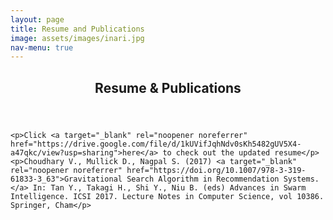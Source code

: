 ```yaml
---
layout: page
title: Resume and Publications
image: assets/images/inari.jpg
nav-menu: true
---
```


<!-- Main -->
<div id="main" class="alt">
	<!-- One -->
	<section id="one">
		<div class="inner">
			<header class="major">
				<h1>Resume & Publications</h1>
			</header>

	<p>Click <a target="_blank" rel="noopener noreferrer" href="https://drive.google.com/file/d/1kUVifJqhNdv0sKh5482gUV5X4-a47qkc/view?usp=sharing">here</a> to check out the updated resume</p>
	<p>Choudhary V., Mullick D., Nagpal S. (2017) <a target="_blank" rel="noopener noreferrer" href="https://doi.org/10.1007/978-3-319-61833-3_63">Gravitational Search Algorithm in Recommendation Systems.</a> In: Tan Y., Takagi H., Shi Y., Niu B. (eds) Advances in Swarm Intelligence. ICSI 2017. Lecture Notes in Computer Science, vol 10386. Springer, Cham</p>
</div>
